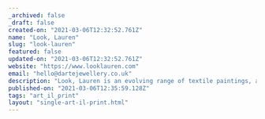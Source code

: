 ```yaml
---
_archived: false
_draft: false
created-on: "2021-03-06T12:32:52.761Z"
name: "Look, Lauren"
slug: "look-lauren"
featured: false
updated-on: "2021-03-06T12:32:52.761Z"
website: "https://www.looklauren.com"
email: "hello@dartejewellery.co.uk"
description: "Look, Lauren is an evolving range of textile paintings, art prints and jewellery handmade in Scotland by artist-maker Lauren Bryden. With training in Textile design and Jewellery Manufacture, experimentation and the making process are fundamental to the design and outcome of each object."
published-on: "2021-03-06T12:35:59.128Z"
tags: "art_il_print"
layout: "single-art-il-print.html"
---
```



